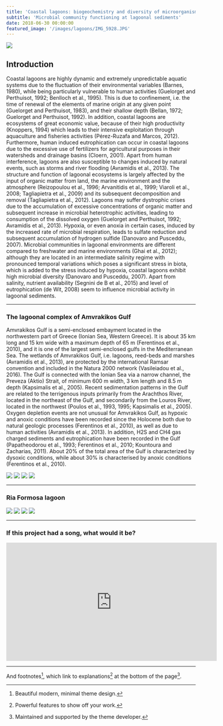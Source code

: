 ```yaml
---
title: 'Coastal lagoons: biogeochemistry and diversity of microorganisms'
subtitle: 'Microbial community functioning at lagoonal sediments'
date: 2018-06-30 00:00:00
featured_image: '/images/lagoons/IMG_5928.JPG'
---
```


![](/images/lagoons/IMG_5928.JPG)

## Introduction

Coastal lagoons are highly dynamic and extremely unpredictable aquatic systems due to the fluctuation of their environmental variables (Barnes, 1980), while being particularly vulnerable to human activities (Guelorget and Perthuisot, 1992; Benlloch et al., 1995). This is due to confinement, i.e. the time of renewal of the elements of marine origin at any given point (Guelorget and Perthuisot, 1983), and their shallow depth (Bellan, 1972; Guelorget and Perthuisot, 1992). In addition, coastal lagoons are ecosystems of great economic value, because of their high productivity (Knoppers, 1994) which leads to their intensive exploitation through aquaculture and fisheries activities (Pérez-Ruzafa and Marcos, 2012). Furthermore, human induced eutrophication can occur in coastal lagoons due to the excessive use of fertilizers for agricultural purposes in their watersheds and drainage basins (Cloern, 2001).
Apart from human interference, lagoons are also susceptible to changes induced by natural events, such as storms and river flooding (Avramidis et al., 2013). The structure and function of lagoonal ecosystems is largely affected by the input of organic matter from land, the marine environment and the atmosphere (Reizopoulou et al., 1996; Arvanitidis et al., 1999; Viaroli et al., 2008; Tagliapietra et al., 2009) and its subsequent decomposition and removal (Tagliapietra et al., 2012).
Lagoons may suffer dystrophic crises due to the accumulation of excessive concentrations of organic matter and subsequent increase in microbial heterotrophic activities, leading to consumption of the dissolved oxygen (Guelorget and Perthuisot, 1992; Avramidis et al., 2013). Hypoxia, or even anoxia in certain cases, induced by the increased rate of microbial respiration, leads to sulfate reduction and subsequent accumulation of hydrogen sulfide (Danovaro and Pusceddu, 2007).
Microbial communities in lagoonal environments are different compared to freshwater and marine environments (Ghai et al., 2012); although they are located in an intermediate salinity regime with pronounced temporal variations which poses a significant stress in biota, which is added to the stress induced by hypoxia, coastal lagoons exhibit high microbial diversity (Danovaro and Pusceddu, 2007). Apart from salinity, nutrient availability (Segnini de B et al., 2015) and level of eutrophication (de Wit, 2008) seem to influence microbial activity in lagoonal sediments.

---

### The lagoonal complex of Amvrakikos Gulf

Amvrakikos Gulf is a semi-enclosed embayment located in the northwestern part of Greece (Ionian Sea, Western Greece). It is about 35 km long and 15 km wide with a maximum depth of 65 m (Ferentinos et al., 2010), and it is one of the largest semi-enclosed gulfs in the Mediterranean Sea. The wetlands of Amvrakikos Gulf, i.e. lagoons, reed-beds and marshes (Avramidis et al., 2013), are protected by the international Ramsar convention and included in the Natura 2000 network (Vasileiadou et al., 2016). The Gulf is connected with the Ionian Sea via a narrow channel, the Preveza (Aktio) Strait, of minimum 600 m width, 3 km length and 8.5 m depth (Kapsimalis et al., 2005). Recent sedimentation patterns in the Gulf are related to the terrigenous inputs primarily from the Arachthos River, located in the northeast of the Gulf, and secondarily from the Louros River, located in the northwest (Poulos et al., 1993, 1995; Kapsimalis et al., 2005).
Oxygen depletion events are not unusual for Amvrakikos Gulf, as hypoxic and anoxic conditions have been recorded since the Holocene both due to natural geologic processes (Ferentinos et al., 2010), as well as due to human activities (Avramidis et al., 2013). In addition, H2S and CH4 gas charged sediments and eutrophication have been recorded in the Gulf (Papatheodorou et al., 1993; Ferentinos et al., 2010; Kountoura and Zacharias, 2011). About 20% of the total area of the Gulf is characterized by dysoxic conditions, while about 30% is characterised by anoxic conditions (Ferentinos et al., 2010).

<div class="gallery" data-columns="3">
	<img src="/images/demo/demo-portrait.jpg">
	<img src="/images/demo/demo-landscape.jpg">
	<img src="/images/demo/demo-square.jpg">
	<img src="/images/demo/demo-landscape-2.jpg">
</div>

---
### Ria Formosa lagoon





<div class="gallery" data-columns="3">
	<img src="/images/demo/demo-portrait.jpg">
	<img src="/images/demo/demo-landscape.jpg">
	<img src="/images/demo/demo-square.jpg">
	<img src="/images/demo/demo-landscape-2.jpg">
</div>





---

### If this project had a song, what would it be?

<iframe width="560" height="315" src="https://www.youtube.com/embed/LpbrvJzHITU" title="YouTube video player" frameborder="0" allow="accelerometer; autoplay; clipboard-write; encrypted-media; gyroscope; picture-in-picture" allowfullscreen></iframe>

---


And footnotes[^1], which link to explanations[^2] at the bottom of the page[^3].

[^1]: Beautiful modern, minimal theme design.
[^2]: Powerful features to show off your work.
[^3]: Maintained and supported by the theme developer.
